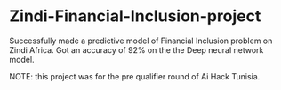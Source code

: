 # Zindi-Financial-Inclusion-project

Successfully made a predictive model of Financial Inclusion problem on Zindi Africa. Got an accuracy of 92% on the the Deep neural network model. 

NOTE: this project was for the pre qualifier round of Ai Hack Tunisia.
